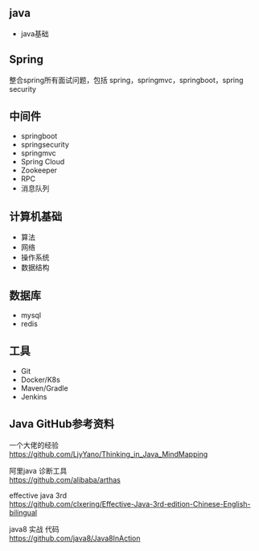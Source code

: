 ## java
- java基础


## Spring 
整合spring所有面试问题，包括 spring，springmvc，springboot，spring security

## 中间件
- springboot
- springsecurity
- springmvc
- Spring Cloud
- Zookeeper
- RPC
- 消息队列

## 计算机基础
- 算法
- 网络
- 操作系统
- 数据结构

## 数据库
- mysql 
- redis 

## 工具
- Git 
- Docker/K8s
- Maven/Gradle
- Jenkins

## Java GitHub参考资料 


一个大佬的经验  
https://github.com/LjyYano/Thinking_in_Java_MindMapping    


阿里java 诊断工具  
https://github.com/alibaba/arthas  

effective java 3rd  
https://github.com/clxering/Effective-Java-3rd-edition-Chinese-English-bilingual  


java8 实战 代码  
https://github.com/java8/Java8InAction   

